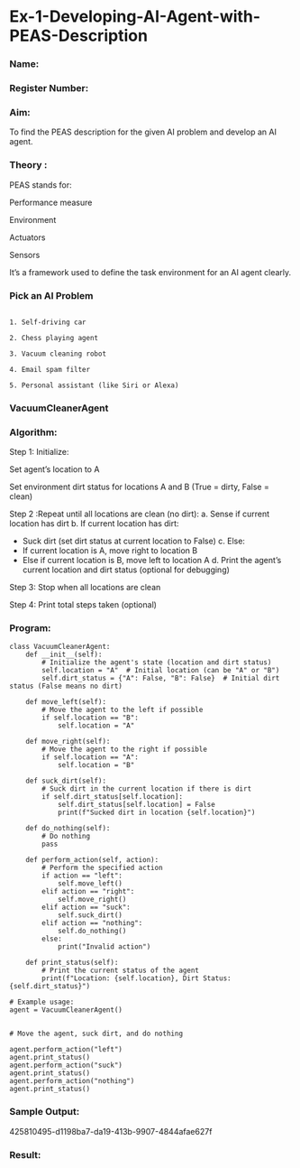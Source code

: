 # Ex-1-Developing-AI-Agent-with-PEAS-Description
### Name:
### Register Number:
### Aim:
To find the PEAS description for the given AI problem and develop an AI agent.
### Theory :
PEAS stands for:

Performance measure

Environment

Actuators

Sensors

It’s a framework used to define the task environment for an AI agent clearly.

### Pick an AI Problem

```

1. Self-driving car

2. Chess playing agent

3. Vacuum cleaning robot

4. Email spam filter

5. Personal assistant (like Siri or Alexa)
```

### VacuumCleanerAgent
### Algorithm:
Step 1: Initialize:

Set agent’s location to A

Set environment dirt status for locations A and B (True = dirty, False = clean)

Step 2 :Repeat until all locations are clean (no dirt):
a. Sense if current location has dirt
b. If current location has dirt:
- Suck dirt (set dirt status at current location to False)
c. Else:
- If current location is A, move right to location B
- Else if current location is B, move left to location A
d. Print the agent’s current location and dirt status (optional for debugging)

Step 3: Stop when all locations are clean

Step 4: Print total steps taken (optional)

### Program:
```
class VacuumCleanerAgent:
    def __init__(self):
        # Initialize the agent's state (location and dirt status)
        self.location = "A"  # Initial location (can be "A" or "B")
        self.dirt_status = {"A": False, "B": False}  # Initial dirt status (False means no dirt)

    def move_left(self):
        # Move the agent to the left if possible
        if self.location == "B":
            self.location = "A"

    def move_right(self):
        # Move the agent to the right if possible
        if self.location == "A":
            self.location = "B"

    def suck_dirt(self):
        # Suck dirt in the current location if there is dirt
        if self.dirt_status[self.location]:
            self.dirt_status[self.location] = False
            print(f"Sucked dirt in location {self.location}")

    def do_nothing(self):
        # Do nothing
        pass

    def perform_action(self, action):
        # Perform the specified action
        if action == "left":
            self.move_left()
        elif action == "right":
            self.move_right()
        elif action == "suck":
            self.suck_dirt()
        elif action == "nothing":
            self.do_nothing()
        else:
            print("Invalid action")

    def print_status(self):
        # Print the current status of the agent
        print(f"Location: {self.location}, Dirt Status: {self.dirt_status}")

# Example usage:
agent = VacuumCleanerAgent()


# Move the agent, suck dirt, and do nothing

agent.perform_action("left")
agent.print_status()
agent.perform_action("suck")
agent.print_status()
agent.perform_action("nothing")
agent.print_status()
```
### Sample Output:

425810495-d1198ba7-da19-413b-9907-4844afae627f

### Result:
